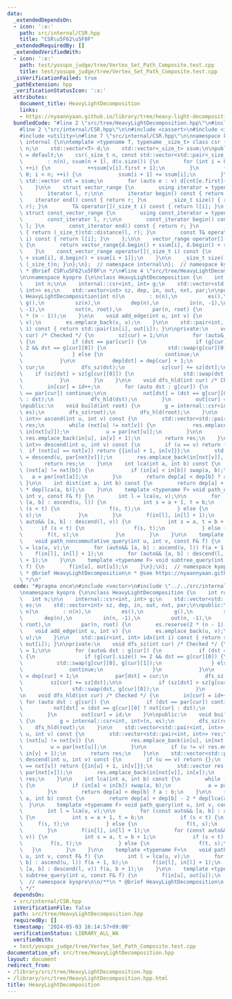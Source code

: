 ```yaml
---
data:
  _extendedDependsOn:
  - icon: ':x:'
    path: src/internal/CSR.hpp
    title: "CSR\u5F62\u5F0F"
  _extendedRequiredBy: []
  _extendedVerifiedWith:
  - icon: ':x:'
    path: test/yosupo_judge/tree/Vertex_Set_Path_Composite.test.cpp
    title: test/yosupo_judge/tree/Vertex_Set_Path_Composite.test.cpp
  _isVerificationFailed: true
  _pathExtension: hpp
  _verificationStatusIcon: ':x:'
  attributes:
    document_title: HeavyLightDecomposition
    links:
    - https://nyaannyaan.github.io/library/tree/heavy-light-decomposition.hpp
  bundledCode: "#line 2 \"src/tree/HeavyLightDecomposition.hpp\"\n#include <vector>\n\
    #line 2 \"src/internal/CSR.hpp\"\n\n#include <cassert>\n#include <iterator>\n\
    #include <utility>\n#line 7 \"src/internal/CSR.hpp\"\n\nnamespace kyopro {\nnamespace\
    \ internal {\n\ntemplate <typename T, typename _size_t> class csr {\n    _size_t\
    \ n;\n    std::vector<T> d;\n    std::vector<_size_t> ssum;\n\npublic:\n    csr()\
    \ = default;\n    csr(_size_t n, const std::vector<std::pair<_size_t, T>>& v)\n\
    \        : n(n), ssum(n + 1), d(v.size()) {\n        for (int i = 0; i < (int)v.size();\
    \ ++i) {\n            ++ssum[v[i].first + 1];\n        }\n        for (int i =\
    \ 0; i < n; ++i) {\n            ssum[i + 1] += ssum[i];\n        }\n\n       \
    \ std::vector cnt = ssum;\n        for (auto e : v) d[cnt[e.first]++] = e.second;\n\
    \    }\n\n    struct vector_range {\n        using iterator = typename std::vector<T>::iterator;\n\
    \        iterator l, r;\n\n        iterator begin() const { return l; }\n    \
    \    iterator end() const { return r; }\n        _size_t size() { return std::distance(l,\
    \ r); }\n        T& operator[](_size_t i) const { return l[i]; }\n    };\n   \
    \ struct const_vector_range {\n        using const_iterator = typename std::vector<T>::const_iterator;\n\
    \        const_iterator l, r;\n\n        const_iterator begin() const { return\
    \ l; }\n        const_iterator end() const { return r; }\n        _size_t size()\
    \ { return (_size_t)std::distance(l, r); }\n        const T& operator[](_size_t\
    \ i) const { return l[i]; }\n    };\n\n    vector_range operator[](_size_t i)\
    \ {\n        return vector_range{d.begin() + ssum[i], d.begin() + ssum[i + 1]};\n\
    \    }\n    const_vector_range operator[](_size_t i) const {\n        return const_vector_range{d.begin()\
    \ + ssum[i], d.begin() + ssum[i + 1]};\n    }\n\n    _size_t size() const { return\
    \ (_size_t)n; }\n};\n};  // namespace internal\n};  // namespace kyopro\n\n/**\n\
    \ * @brief CSR\u5F62\u5F0F\n */\n#line 4 \"src/tree/HeavyLightDecomposition.hpp\"\
    \n\nnamespace kyopro {\n\nclass HeavyLightDecomposition {\n    int root, id;\n\
    \    int n;\n\n    internal::csr<int, int> g;\n    std::vector<std::pair<int,\
    \ int>> es;\n    std::vector<int> sz, dep, in, out, nxt, par;\n\npublic:\n   \
    \ HeavyLightDecomposition(int n)\n        : n(n),\n          es(),\n         \
    \ g(),\n          sz(n),\n          dep(n),\n          in(n, -1),\n          out(n,\
    \ -1),\n          nxt(n, root),\n          par(n, root) {\n        es.reserve(2\
    \ * (n - 1));\n    }\n\n    void add_edge(int u, int v) {\n        es.emplace_back(u,\
    \ v);\n        es.emplace_back(v, u);\n    }\n\n    std::pair<int, int> idx(int\
    \ i) const { return std::pair(in[i], out[i]); }\n\nprivate:\n    void dfs_sz(int\
    \ cur) /* Checked */ {\n        sz[cur] = 1;\n\n        for (auto& dst : g[cur])\
    \ {\n            if (dst == par[cur]) {\n                if (g[cur].size() >=\
    \ 2 && dst == g[cur][0]) {\n                    std::swap(g[cur][0], g[cur][1]);\n\
    \                } else {\n                    continue;\n                }\n\
    \            }\n\n            dep[dst] = dep[cur] + 1;\n            par[dst] =\
    \ cur;\n            dfs_sz(dst);\n            sz[cur] += sz[dst];\n\n        \
    \    if (sz[dst] > sz[g[cur][0]]) {\n                std::swap(dst, g[cur][0]);\n\
    \            }\n        }\n    }\n\n    void dfs_hld(int cur) /* Checked */ {\n\
    \        in[cur] = id++;\n        for (auto dst : g[cur]) {\n            if (dst\
    \ == par[cur]) continue;\n\n            nxt[dst] = (dst == g[cur][0] ? nxt[cur]\
    \ : dst);\n            dfs_hld(dst);\n        }\n        out[cur] = id;\n    }\n\
    \npublic:\n    void build(int root) {\n        g = internal::csr<int, int>(n,\
    \ es);\n        dfs_sz(root);\n        dfs_hld(root);\n    }\n\n    std::vector<std::pair<int,\
    \ int>> ascend(int u, int v) const {\n        std::vector<std::pair<int, int>>\
    \ res;\n        while (nxt[u] != nxt[v]) {\n            res.emplace_back(in[u],\
    \ in[nxt[u]]);\n            u = par[nxt[u]];\n        }\n\n        if (u != v)\
    \ res.emplace_back(in[u], in[v] + 1);\n        return res;\n    }\n\n    std::vector<std::pair<int,\
    \ int>> descend(int u, int v) const {\n        if (u == v) return {};\n      \
    \  if (nxt[u] == nxt[v]) return {{in[u] + 1, in[v]}};\n        std::vector res\
    \ = descend(u, par[nxt[v]]);\n        res.emplace_back(in[nxt[v]], in[v]);\n \
    \       return res;\n    }\n\n    int lca(int a, int b) const {\n        while\
    \ (nxt[a] != nxt[b]) {\n            if (in[a] < in[b]) swap(a, b);\n         \
    \   a = par[nxt[a]];\n        }\n        return dep[a] < dep[b] ? a : b;\n   \
    \ }\n\n    int dist(int a, int b) const {\n        return dep[a] + dep[b] - 2\
    \ * dep[lca(a, b)];\n    }\n\n    template <typename F> void path_query(int u,\
    \ int v, const F& f) {\n        int l = lca(u, v);\n\n        for (const auto&&\
    \ [a, b] : ascend(u, l)) {\n            int s = a + 1, t = b;\n            if\
    \ (s < t) {\n                f(s, t);\n            } else {\n                f(t,\
    \ s);\n            }\n        }\n        f(in[l], in[l] + 1);\n        for (const\
    \ auto&& [a, b] : descend(l, v)) {\n            int s = a, t = b + 1;\n      \
    \      if (s < t) {\n                f(s, t);\n            } else {\n        \
    \        f(t, s);\n            }\n        }\n    }\n\n    template <typename F>\n\
    \    void path_noncommutative_query(int u, int v, const F& f) {\n        int l\
    \ = lca(u, v);\n        for (auto&& [a, b] : ascend(u, l)) f(a + 1, b);\n    \
    \    f(in[l], in[l] + 1);\n        for (auto&& [a, b] : descend(l, v)) f(a, b\
    \ + 1);\n    }\n\n    template <typename F> void subtree_query(int u, const F&\
    \ f) {\n        f(in[u], out[u]);\n    }\n};\n};  // namespace kyopro\n\n/**\n\
    \ * @brief HeavyLightDecomposition\n * @see https://nyaannyaan.github.io/library/tree/heavy-light-decomposition.hpp\n\
    \ */\n"
  code: "#pragma once\n#include <vector>\n#include \"../../src/internal/CSR.hpp\"\n\
    \nnamespace kyopro {\n\nclass HeavyLightDecomposition {\n    int root, id;\n \
    \   int n;\n\n    internal::csr<int, int> g;\n    std::vector<std::pair<int, int>>\
    \ es;\n    std::vector<int> sz, dep, in, out, nxt, par;\n\npublic:\n    HeavyLightDecomposition(int\
    \ n)\n        : n(n),\n          es(),\n          g(),\n          sz(n),\n   \
    \       dep(n),\n          in(n, -1),\n          out(n, -1),\n          nxt(n,\
    \ root),\n          par(n, root) {\n        es.reserve(2 * (n - 1));\n    }\n\n\
    \    void add_edge(int u, int v) {\n        es.emplace_back(u, v);\n        es.emplace_back(v,\
    \ u);\n    }\n\n    std::pair<int, int> idx(int i) const { return std::pair(in[i],\
    \ out[i]); }\n\nprivate:\n    void dfs_sz(int cur) /* Checked */ {\n        sz[cur]\
    \ = 1;\n\n        for (auto& dst : g[cur]) {\n            if (dst == par[cur])\
    \ {\n                if (g[cur].size() >= 2 && dst == g[cur][0]) {\n         \
    \           std::swap(g[cur][0], g[cur][1]);\n                } else {\n     \
    \               continue;\n                }\n            }\n\n            dep[dst]\
    \ = dep[cur] + 1;\n            par[dst] = cur;\n            dfs_sz(dst);\n   \
    \         sz[cur] += sz[dst];\n\n            if (sz[dst] > sz[g[cur][0]]) {\n\
    \                std::swap(dst, g[cur][0]);\n            }\n        }\n    }\n\
    \n    void dfs_hld(int cur) /* Checked */ {\n        in[cur] = id++;\n       \
    \ for (auto dst : g[cur]) {\n            if (dst == par[cur]) continue;\n\n  \
    \          nxt[dst] = (dst == g[cur][0] ? nxt[cur] : dst);\n            dfs_hld(dst);\n\
    \        }\n        out[cur] = id;\n    }\n\npublic:\n    void build(int root)\
    \ {\n        g = internal::csr<int, int>(n, es);\n        dfs_sz(root);\n    \
    \    dfs_hld(root);\n    }\n\n    std::vector<std::pair<int, int>> ascend(int\
    \ u, int v) const {\n        std::vector<std::pair<int, int>> res;\n        while\
    \ (nxt[u] != nxt[v]) {\n            res.emplace_back(in[u], in[nxt[u]]);\n   \
    \         u = par[nxt[u]];\n        }\n\n        if (u != v) res.emplace_back(in[u],\
    \ in[v] + 1);\n        return res;\n    }\n\n    std::vector<std::pair<int, int>>\
    \ descend(int u, int v) const {\n        if (u == v) return {};\n        if (nxt[u]\
    \ == nxt[v]) return {{in[u] + 1, in[v]}};\n        std::vector res = descend(u,\
    \ par[nxt[v]]);\n        res.emplace_back(in[nxt[v]], in[v]);\n        return\
    \ res;\n    }\n\n    int lca(int a, int b) const {\n        while (nxt[a] != nxt[b])\
    \ {\n            if (in[a] < in[b]) swap(a, b);\n            a = par[nxt[a]];\n\
    \        }\n        return dep[a] < dep[b] ? a : b;\n    }\n\n    int dist(int\
    \ a, int b) const {\n        return dep[a] + dep[b] - 2 * dep[lca(a, b)];\n  \
    \  }\n\n    template <typename F> void path_query(int u, int v, const F& f) {\n\
    \        int l = lca(u, v);\n\n        for (const auto&& [a, b] : ascend(u, l))\
    \ {\n            int s = a + 1, t = b;\n            if (s < t) {\n           \
    \     f(s, t);\n            } else {\n                f(t, s);\n            }\n\
    \        }\n        f(in[l], in[l] + 1);\n        for (const auto&& [a, b] : descend(l,\
    \ v)) {\n            int s = a, t = b + 1;\n            if (s < t) {\n       \
    \         f(s, t);\n            } else {\n                f(t, s);\n         \
    \   }\n        }\n    }\n\n    template <typename F>\n    void path_noncommutative_query(int\
    \ u, int v, const F& f) {\n        int l = lca(u, v);\n        for (auto&& [a,\
    \ b] : ascend(u, l)) f(a + 1, b);\n        f(in[l], in[l] + 1);\n        for (auto&&\
    \ [a, b] : descend(l, v)) f(a, b + 1);\n    }\n\n    template <typename F> void\
    \ subtree_query(int u, const F& f) {\n        f(in[u], out[u]);\n    }\n};\n};\
    \  // namespace kyopro\n\n/**\n * @brief HeavyLightDecomposition\n * @see https://nyaannyaan.github.io/library/tree/heavy-light-decomposition.hpp\n\
    \ */"
  dependsOn:
  - src/internal/CSR.hpp
  isVerificationFile: false
  path: src/tree/HeavyLightDecomposition.hpp
  requiredBy: []
  timestamp: '2024-05-03 16:14:57+09:00'
  verificationStatus: LIBRARY_ALL_WA
  verifiedWith:
  - test/yosupo_judge/tree/Vertex_Set_Path_Composite.test.cpp
documentation_of: src/tree/HeavyLightDecomposition.hpp
layout: document
redirect_from:
- /library/src/tree/HeavyLightDecomposition.hpp
- /library/src/tree/HeavyLightDecomposition.hpp.html
title: HeavyLightDecomposition
---
```

